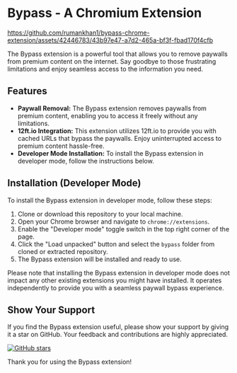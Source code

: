 # Bypass - A Chromium Extension

https://github.com/rumankhan1/bypass-chrome-extension/assets/42446783/43b97e47-a7d2-465a-bf3f-fbad170f4cfb

The Bypass extension is a powerful tool that allows you to remove paywalls from premium content on the internet. Say goodbye to those frustrating limitations and enjoy seamless access to the information you need.

## Features

- **Paywall Removal:** The Bypass extension removes paywalls from premium content, enabling you to access it freely without any limitations.
- **12ft.io Integration:** This extension utilizes 12ft.io to provide you with cached URLs that bypass the paywalls. Enjoy uninterrupted access to premium content hassle-free.
- **Developer Mode Installation:** To install the Bypass extension in developer mode, follow the instructions below.

## Installation (Developer Mode)

To install the Bypass extension in developer mode, follow these steps:

1. Clone or download this repository to your local machine.
2. Open your Chrome browser and navigate to `chrome://extensions`.
3. Enable the "Developer mode" toggle switch in the top right corner of the page.
4. Click the "Load unpacked" button and select the `bypass` folder from cloned or extracted repository.
5. The Bypass extension will be installed and ready to use.

Please note that installing the Bypass extension in developer mode does not impact any other existing extensions you might have installed. It operates independently to provide you with a seamless paywall bypass experience.

## Show Your Support

If you find the Bypass extension useful, please show your support by giving it a star on GitHub. Your feedback and contributions are highly appreciated.

[![GitHub stars](https://img.shields.io/github/stars/your_username/your_repository.svg?style=social)](https://github.com/rumankhan1/bypass-chrome-extension)

Thank you for using the Bypass extension!
